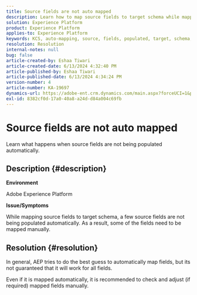 ```yaml
---
title: Source fields are not auto mapped
description: Learn how to map source fields to target schema while mapping source fields to target schema.
solution: Experience Platform
product: Experience Platform
applies-to: Experience Platform
keywords: KCS, auto-mapping, source, fields, populated, target, schema, AEP, manual
resolution: Resolution
internal-notes: null
bug: false
article-created-by: Eshaa Tiwari
article-created-date: 6/13/2024 4:32:40 PM
article-published-by: Eshaa Tiwari
article-published-date: 6/13/2024 4:34:24 PM
version-number: 4
article-number: KA-19697
dynamics-url: https://adobe-ent.crm.dynamics.com/main.aspx?forceUCI=1&pagetype=entityrecord&etn=knowledgearticle&id=daa8878c-a229-ef11-840a-6045bd029b18
exl-id: 8382cf0d-17a0-40a8-a24d-d84a004c69fb
---
```

# Source fields are not auto mapped


Learn what happens when source fields are not being populated automatically.

## Description {#description}


<b>Environment</b>

Adobe Experience Platform

<b>Issue/Symptoms</b>

While mapping source fields to target schema, a few source fields are not being populated automatically. As a result, some of the fields need to be mapped manually.


## Resolution {#resolution}


In general, AEP tries to do the best guess to automatically map fields, but its not guaranteed that it will work for all fields.

Even if it is mapped automatically, it is recommended to check and adjust (if required) mapped fields manually.
